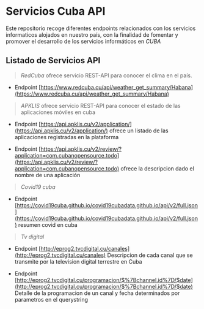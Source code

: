 # Servicios Cuba API

Este repositorio recoge diferentes endpoints relacionados con los servicios informaticos alojados en nuestro país, con la finalidad de fomentar y promover el desarrollo de los servicios informáticos en *CUBA*


## Listado de Servicios API

>  *RedCuba* ofrece servicio REST-API para conocer el clima en el país.

- Endpoint [https://www.redcuba.cu/api/weather_get_summary/Habana](https://www.redcuba.cu/api/weather_get_summary/Habana)


> *APKLIS* ofrece servicio REST-API para conocer el estado de las aplicaciones móviles en cuba

- Endpoint [https://api.apklis.cu/v2/application/](https://api.apklis.cu/v2/application/) ofrece un listado de las aplicaciones registradas en la plataforma

- Endpoint [https://api.apklis.cu/v2/review/?application=com.cubanopensource.todo](https://api.apklis.cu/v2/review/?application=com.cubanopensource.todo) ofrece la descripcion dado el nombre de una aplicación

> *Covid19 cuba*

- Endpoint [https://covid19cuba.github.io/covid19cubadata.github.io/api/v2/full.json](https://covid19cuba.github.io/covid19cubadata.github.io/api/v2/full.json) resumen covid en cuba

> *Tv digital*

- Endpoint [http://eprog2.tvcdigital.cu/canales](http://eprog2.tvcdigital.cu/canales) Descripcion de cada canal que se transmite por la television digital terrestre en Cuba

- Endpoint [http://eprog2.tvcdigital.cu/programacion/$%7Bchannel.id%7D/$date](http://eprog2.tvcdigital.cu/programacion/$%7Bchannel.id%7D/$date) Detalle de la programacion de un canal y fecha determinados por parametros en el querystring
